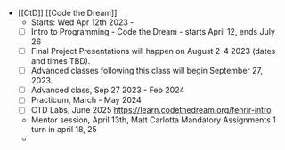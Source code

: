 - [[CtD]] [[Code the Dream]]
	- Starts: Wed Apr 12th 2023 -
	- [ ] Intro to Programming - Code the Dream - starts April 12, ends July 26
	- [ ] Final Project Presentations will happen on August 2-4 2023 (dates and times TBD).
	- [ ] Advanced classes following this class will begin September 27, 2023.
	- [ ] Advanced class, Sep 27 2023 - Feb 2024
	- [ ] Practicum, March - May 2024
	- [ ] CTD Labs, June 2025
	  https://learn.codethedream.org/fenrir-intro
	- Mentor session, April 13th, Matt Carlotta
	  Mandatory Assignments 1 turn in april 18,  25
	-